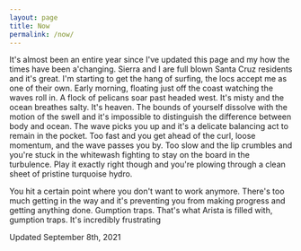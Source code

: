 ```yaml
---
layout: page
title: Now
permalink: /now/
---
```


It's almost been an entire year since I've updated this page and my how the times have been a'changing.  Sierra and I are full blown Santa Cruz residents and it's great.  I'm starting to get the hang of surfing, the locs accept me as one of their own.  Early morning, floating just off the coast watching the waves roll in.  A flock of pelicans soar past headed west.  It's misty and the ocean breathes salty.  It's heaven.  The bounds of yourself dissolve with the motion of the swell and it's impossible to distinguish the difference between body and ocean.  The wave picks you up and it's a delicate balancing act to remain in the pocket.  Too fast and you get ahead of the curl, loose momentum, and the wave passes you by.  Too slow and the lip crumbles and you're stuck in the whitewash fighting to stay on the board in the turbulence.  Play it exactly right though and you're plowing through a clean sheet of pristine turquoise hydro.

You hit a certain point where you don't want to work anymore.  There's too much getting in the way and it's preventing you from making progress and getting anything done.  Gumption traps.  That's what Arista is filled with, gumption traps.  It's incredibly frustrating

Updated September 8th, 2021

<!--stackedit_data:
eyJoaXN0b3J5IjpbLTk2Mzk2NjA1OCwxMTk4ODMyMDU3LDQxMT
M4MzEzNCwxOTYwNjEyNDUwLDIxMzg1NTQxNTQsLTEzNTk1NjM0
MF19
-->